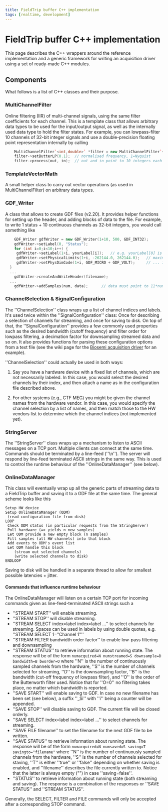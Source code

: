 ```yaml
---
title: FieldTrip buffer C++ implementation
tags: [realtime, development]
---
```


# FieldTrip buffer C++ implementation

This page describes the C++ wrappers around the reference implementation and a generic framework for writing an acquisition driver using a set of ready-made C++ modules.

## Components

What follows is a list of C++ classes and their purpose.

### MultiChannelFilter

Online filtering (IIR) of multi-channel signals, using the same filter coefficients for each channel.
This is a template class that allows arbitrary data types to be used for the input/output signal, as well
as the internally used data type to hold the filter states. For example, you can lowpass-filter 10 channels of
32-bit integer signals and use a double-precision floating point representation internally by calling

```cpp
    MultiChannelFilter`<int,double>` *filter = new MultiChannelFilter`<int,double>`(10, 4);  // 4th-order filter
    filter->setButterLP(0.1);  // normalised frequency, 1=Nyquist
    filter->process(out, in);  // out and in point to 10 integers each (=one sample)
```

### TemplateVectorMath

A small helper class to carry out vector operations (as used in MultiChannelFilter) on arbitrary data types.

### GDF_Writer

A class that allows to create GDF files (v2.20). It provides helper functions for setting up the header,
and adding blocks of data to the file. For example, to write 1 status + 10 continuous channels as 32-bit
integers, you would call something like

```cpp
    GDF_Writer gdfWriter = new GDF_Writer(1+10, 500, GDF_INT32);
    gdfWriter->setLabel(0, "Status");
    for (int i=0;i<10;i++) {
     gdfWriter->setLabel(1+i, yourLabel[i]);   // e.g. yourLabel[0] is label of first cont. channel
     gdfWriter->setPhysicalLimits(1+i, -262144.0, 262144.0);   // maximum physical value = 262144 ...
     gdfWriter->setPhysDimCode(1+i, GDF_MICRO + GDF_VOLT);     // ... in units of microVolt
  }
  ...
    gdfWriter->createAndWriteHeader(filename);
  ...
    gdfWriter->addSamples(num, data);      // data must point to 11*num integer values
```

### ChannelSelection & SignalConfiguration

The ''ChannelSelection'' class wraps up a list of channel indices and labels. It's used twice within
the ''SignalConfiguration'' class: Once for describing a selection of channels for streaming, and once for saving
to disk. On top of that, the ''SignalConfiguration'' provides a few commonly used properties such as the desired
bandwidth (cutoff frequency) and filter order for lowpass filtering, a decimation factor for downsampling streamed
data and so on. It also provides functions for parsing these configuration options from a text file (see the
wiki page for the [Biosemi acquisition driver](/development/realtime/Biosemi) for an example).

''ChannelSelection'' could actually be used in both ways:

1.  Say you have a hardware device with a fixed list of channels, which are not necessarily labeled. In this case, you would select the desired channels by their index, and then attach a name as in the configuration file described above.

2.  For other systems (e.g., CTF MEG) you might be given the channel names from the hardware vendor. In this case, you would specify the channel selection by a list of names, and then match those to the HW vendors list to determine which the channel indices (not implemented yet).

### StringServer

The ''StringServer'' class wraps up a mechanism to listen to ASCII messages on a TCP port. Multiple clients can connect
at the same time. Commands should be terminated by a line-feed (''\n''). The server will respond by line-feed terminated
ASCII strings in the same way. This is used to control the runtime behaviour of the ''OnlineDataManager'' (see below).

### OnlineDataManager

This class will eventually wrap up all the generic parts of streaming data to a FieldTrip buffer
and saving it to a GDF file at the same time. The general scheme looks like this

    Setup HW device
    Setup OnlineDataManager (ODM)
     (read configuration file from disk)
    LOOP
     Check ODM status (in particular requests from the StringServer)
     Poll hardware (=> yields n new samples)
     Let ODM provide a new empty block (n samples)
     Fill samples (all HW channels) into that block
     Add events to ODM's event list
     Let ODM handle this block
        (stream out selected channels)
        (write selected channels to disk)
    ENDLOOP

Saving to disk will be handled in a separate thread to allow for smallest possible latencies + jitter.

#### Commands that influence runtime behaviour

The OnlineDataManager will listen on a certain TCP port for incoming commands given as line-feed-terminated ASCII strings such a

- ''STREAM START'' will enable streaming.
- ''STREAM STOP'' will disable streaming.
- ''STREAM SELECT index=label index=label ...'' to select channels for streaming. Spaces can be used in labels by using double quotes, e.g. ''STREAM SELECT 1="Channel 1"''
- ''STREAM FILTER bandwidth order factor'' to enable low-pass filtering and downsampling
- ''STREAM STATUS'' to retrieve information about running state. The response will be of the form `numacquired=N numstreamed=S downsample=D bandwidth=B bworder=O` where ''N'' is the number of continuously sampled channels from the hardware, ''S'' is the number of channels selected for streaming, ''D'' is the downsampling factor, ''B'' is the bandwidth (cut-off frequency of lowpass filter), and ''O'' is the order of the Butterworth filter used. Notice that for ''O=0'' no filtering takes place, no matter which bandwidth is reported.
- ''SAVE START'' will enable saving to GDF. In case no new filename has been set (see below), a suffix ''\_Si'' with ''i'' being a counter will be appended.
- ''SAVE STOP'' will disable saving to GDF. The current file will be closed orderly.
- ''SAVE SELECT index=label index=label ...'' to select channels for streaming.
- ''SAVE FILE filename'' to set the filename for the next GDF file to be written.
- ''SAVE STATUS'' to retrieve information about running state. The response will be of the form `numacquired=N numsaved=S saving=T savingto="filename"` where ''N'' is the number of continuously sampled channels from the hardware, ''S'' is the number of channels selected for staving, ''T'' is either ''true'' or ''false'' depending on whether saving is enabled, and ''filename'' describes the file currently written to. Notice that the latter is always empty ("") in case ''saving=false''.
- ''STATUS'' to retrieve information about running state (both streaming and saving). The response is a combination of the responses or ''SAVE STATUS'' and ''STREAM STATUS''.

Generally, the SELECT, FILTER and FILE commands will only be accepted after a corresponding STOP command.
